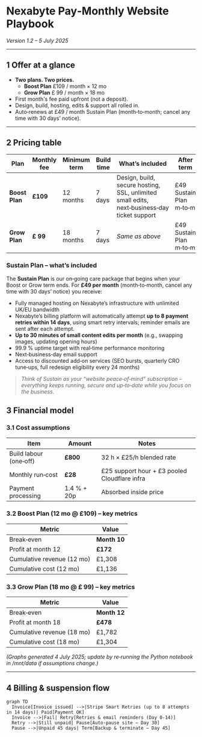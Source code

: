 # Nexabyte Pay‑Monthly Website Playbook

*Version 1.2 – 5 July 2025*

---

## 1 Offer at a glance

-   **Two plans. Two prices.**
    -   **Boost Plan** £109 / month × 12 mo
    -   **Grow Plan** £ 99 / month × 18 mo
-   First month's fee paid upfront (not a deposit).
-   Design, build, hosting, edits & support all rolled in.
-   Auto‑renews at £49 / month Sustain Plan (month‑to‑month; cancel any time with 30 days’ notice).

---

## 2 Pricing table

| Plan           | Monthly fee | Minimum term | Build time | What’s included                                                                             | After term              |
| -------------- | ----------- | ------------ | ---------- | ------------------------------------------------------------------------------------------- | ----------------------- |
| **Boost Plan** | **£109** | 12 months    | 7 days     | Design, build, secure hosting, SSL, unlimited small edits, next‑business‑day ticket support | £49 Sustain Plan m‑to‑m |
| **Grow Plan** | **£ 99** | 18 months    | 7 days     | *Same as above*                                                                             | £49 Sustain Plan m‑to‑m |

### Sustain Plan – what’s included

The **Sustain Plan** is our on‑going care package that begins when your Boost or Grow term ends. For **£49 per month** (month‑to‑month, cancel any time with 30 days’ notice) you receive:

-   Fully managed hosting on Nexabyte’s infrastructure with unlimited UK/EU bandwidth
-   Nexabyte’s billing platform will automatically attempt **up to 8 payment retries within 14 days**, using smart retry intervals; reminder emails are sent after each attempt.
-   **Up to 30 minutes of small content edits per month** (e.g., swapping images, updating opening hours)
-   99.9 % uptime target with real‑time performance monitoring
-   Next‑business‑day email support
-   Access to discounted add‑on services (SEO bursts, quarterly CRO tune‑ups, full redesign eligibility every 24 months)

> *Think of Sustain as your “website peace‑of‑mind” subscription – everything keeps running, secure and up‑to‑date while you focus on the business.*

## 3 Financial model

### 3.1 Cost assumptions

| Item                   | Amount      | Notes                                         |
| ---------------------- | ----------- | --------------------------------------------- |
| Build labour (one‑off) | **£800** | 32 h × £25/h blended rate                     |
| Monthly run‑cost       | **£28** | £25 support hour + £3 pooled Cloudflare infra |
| Payment processing     | 1.4 % + 20p | Absorbed inside price                         |

### 3.2 Boost Plan (12 mo @ £109) – key metrics

| Metric                     | Value        |
| -------------------------- | ------------ |
| Break‑even                 | **Month 10** |
| Profit at month 12         | **£172** |
| Cumulative revenue (12 mo) | £1,308       |
| Cumulative cost (12 mo)    | £1,136       |

### 3.3 Grow Plan (18 mo @ £ 99) – key metrics

| Metric                     | Value        |
| -------------------------- | ------------ |
| Break‑even                 | **Month 12** |
| Profit at month 18         | **£478** |
| Cumulative revenue (18 mo) | £1,782       |
| Cumulative cost (18 mo)    | £1,304       |

*(Graphs generated 4 July 2025; update by re‑running the Python notebook in /mnt/data if assumptions change.)*

---

## 4 Billing & suspension flow

```mermaid
graph TD
  Invoice[Invoice issued] -->|Stripe Smart Retries (up to 8 attempts in 14 days)| Paid[Payment OK]
  Invoice -->|Fail| Retry[Retries & email reminders (Day 0‑14)]
  Retry -->|Still unpaid| Pause[Auto‑pause site – Day 30]
  Pause -->|Unpaid 45 days| Term[Backup & terminate – Day 45]
